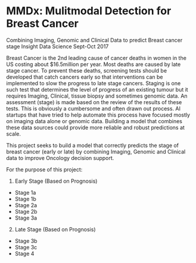 # MMDx: Mulitmodal Detection for Breast Cancer
Combining Imaging, Genomic and Clinical Data to predict Breast cancer stage
Insight Data Science Sept-Oct 2017

Breast Cancer is the 2nd leading cause of cancer deaths in women in the US costing about $16.5million per year. Most deaths are caused by late stage cancer. To prevent these deaths, screening tests should be developed that catch cancers early so that interventions can be implemented to slow the progress to late stage cancers. Staging is one such test that determines the level of progress of an existing tumour but it requires Imaging, Clinical, tissue biopsy and sometimes genomic data. An assessment (stage) is made based on the review of the results of these tests. This is obviously a cumbersome and often drawn out process. AI startups that have tried to help automate this process have focused mostly on imaging data alone or genomic data. Building a model that combines these data sources could provide more reliable and robust predictions at scale.

This project seeks to build a model that correctly predicts the stage of breast cancer (early or late) by combining Imaging, Genomic and Clinical data to improve Oncology decision support.

For the purpose of this project:

1. Early Stage (Based on Prognosis)
- Stage 1a
- Stage 1b
- Stage 2a
- Stage 2b
- Stage 3a

2. Late Stage (Based on Prognosis)
- Stage 3b
- Stage 3c
- Stage 4
